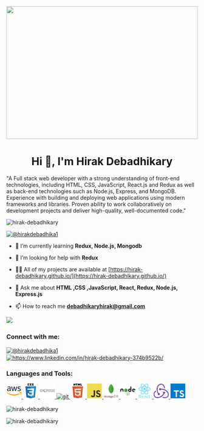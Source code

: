 <img margin="auto" width="100%" height="350px" src="[[https://markovate.b-cdn.net/wp-content/uploads/2022/08/Top-10-Reasons-To-Choose-MERN-Stack-Development-For-Your-Next-Project_-1280x720px@2x.png](https://markovate.b-cdn.net/wp-content/uploads/2022/08/Top-10-Reasons-To-Choose-MERN-Stack-Development-For-Your-Next-Project_-1280x720px@2x.png)]"/>
 

 <h1 align="center">Hi 👋, I'm Hirak Debadhikary</h1>
 
  <p>"A Full stack web developer with a strong understanding of front-end technologies, including HTML, CSS, JavaScript, React.js and Redux as well as back-end technologies such as Node.js, Express, and MongoDB. Experience with building and deploying web applications using modern frameworks and libraries. Proven ability to work collaboratively on development projects and deliver high-quality, well-documented code."</p>
  
  
<p align="left"> <img src="https://komarev.com/ghpvc/?username=hirak-debadhikary&label=Profile%20views&color=0e75b6&style=flat" alt="hirak-debadhikary" /> </p>
<p align="left"> <a href="https://twitter.com/@hirakdebadhika1" target="blank"><img src="https://img.shields.io/twitter/follow/@hirakdebadhika1?logo=twitter&style=for-the-badge" alt="@hirakdebadhika1" /></a> </p>



- 🌱 I’m currently learning **Redux, Node.js, Mongodb**

- 🤝 I’m looking for help with **Redux**

- 👨‍💻 All of my projects are available at [https://hirak-debadhikary.github.io/](https://hirak-debadhikary.github.io/)

- 💬 Ask me about **HTML ,CSS ,JavaScript, React, Redux, Node.js, Express.js**

- 📫 How to reach me **debadhikaryhirak@gmail.com**

<img margin="left" width="400" src="https://camo.githubusercontent.com/40165a147c3dcea0fa1db780bb533fc5f98546ccfb9d5d05ddb2f429277f5348/68747470733a2f2f616e616c7974696373696e6469616d61672e636f6d2f77702d636f6e74656e742f75706c6f6164732f323031382f31322f646576656c6f7065722d6472696262626c652e676966"/>


<h3 align="left">Connect with me:</h3>
<p align="left">
<a href="https://twitter.com/HirakDebadhika1" target="blank"><img align="center" src="https://raw.githubusercontent.com/rahuldkjain/github-profile-readme-generator/master/src/images/icons/Social/twitter.svg" alt="@hirakdebadhika1" height="30" width="40" /></a>
<a href="https://www.linkedin.com/in/hirak-debadhikary-374b9522b/" target="blank"><img align="center" src="https://raw.githubusercontent.com/rahuldkjain/github-profile-readme-generator/master/src/images/icons/Social/linked-in-alt.svg" alt="https://www.linkedin.com/in/hirak-debadhikary-374b9522b/" height="30" width="40" /></a>
</p>

<h3 align="left">Languages and Tools:</h3>
<p align="left"> <a href="https://aws.amazon.com" target="_blank" rel="noreferrer"> <img src="https://raw.githubusercontent.com/devicons/devicon/master/icons/amazonwebservices/amazonwebservices-original-wordmark.svg" alt="aws" width="40" height="40"/> </a> <a href="https://www.w3schools.com/css/" target="_blank" rel="noreferrer"> <img src="https://raw.githubusercontent.com/devicons/devicon/master/icons/css3/css3-original-wordmark.svg" alt="css3" width="40" height="40"/> </a> <a href="https://expressjs.com" target="_blank" rel="noreferrer"> <img src="https://raw.githubusercontent.com/devicons/devicon/master/icons/express/express-original-wordmark.svg" alt="express" width="40" height="40"/> </a> <a href="https://git-scm.com/" target="_blank" rel="noreferrer"> <img src="https://www.vectorlogo.zone/logos/git-scm/git-scm-icon.svg" alt="git" width="40" height="40"/> </a> <a href="https://www.w3.org/html/" target="_blank" rel="noreferrer"> <img src="https://raw.githubusercontent.com/devicons/devicon/master/icons/html5/html5-original-wordmark.svg" alt="html5" width="40" height="40"/> </a> <a href="https://developer.mozilla.org/en-US/docs/Web/JavaScript" target="_blank" rel="noreferrer"> <img src="https://raw.githubusercontent.com/devicons/devicon/master/icons/javascript/javascript-original.svg" alt="javascript" width="40" height="40"/> </a> <a href="https://www.mongodb.com/" target="_blank" rel="noreferrer"> <img src="https://raw.githubusercontent.com/devicons/devicon/master/icons/mongodb/mongodb-original-wordmark.svg" alt="mongodb" width="40" height="40"/> </a> <a href="https://nodejs.org" target="_blank" rel="noreferrer"> <img src="https://raw.githubusercontent.com/devicons/devicon/master/icons/nodejs/nodejs-original-wordmark.svg" alt="nodejs" width="40" height="40"/> </a> <a href="https://reactjs.org/" target="_blank" rel="noreferrer"> <img src="https://raw.githubusercontent.com/devicons/devicon/master/icons/react/react-original-wordmark.svg" alt="react" width="40" height="40"/> </a> <a href="https://redux.js.org" target="_blank" rel="noreferrer"> <img src="https://raw.githubusercontent.com/devicons/devicon/master/icons/redux/redux-original.svg" alt="redux" width="40" height="40"/> </a> <a href="https://www.typescriptlang.org/" target="_blank" rel="noreferrer"> <img src="https://raw.githubusercontent.com/devicons/devicon/master/icons/typescript/typescript-original.svg" alt="typescript" width="40" height="40"/> </a> </p>


<p><img align="center" src="https://github-readme-stats.vercel.app/api/top-langs?username=hirak-debadhikary&show_icons=true&locale=en&layout=compact" alt="hirak-debadhikary" /></p>

<p><img align="center" src="https://github-readme-streak-stats.herokuapp.com/?user=hirak-debadhikary&" alt="hirak-debadhikary" /></p>
